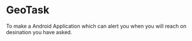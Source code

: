 GeoTask
=======
To make a Android Application which can alert you when you will reach on desination you have asked.
